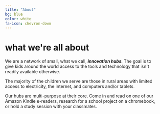 ```yaml
---
title: "About"
bg: blue
color: white
fa-icon: chevron-down
---
```




# what we're all about

We are a network of small, what we call, ***innovation hubs***. The goal is to give kids around the world access to the tools and technology that isn't readily available otherwise. 

The majority of the children we serve are those in rural areas with limited access to electricity, the internet, and computers and/or tablets. 

Our hubs are multi-purpose at their core. Come in and read on one of our Amazon Kindle e-readers, research for a school project on a chromebook, or hold a study session with your classmates.